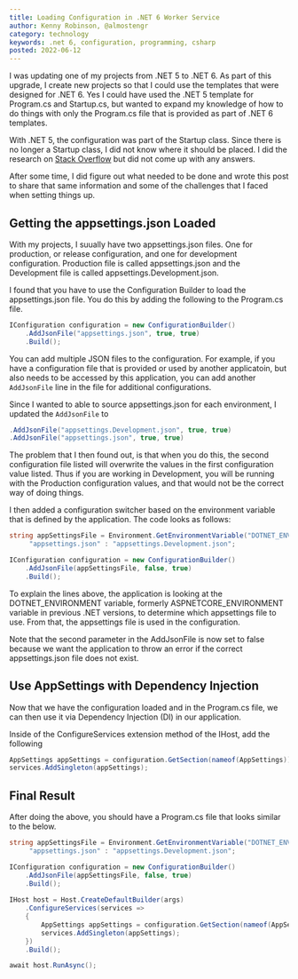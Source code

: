 ```yaml
---
title: Loading Configuration in .NET 6 Worker Service
author: Kenny Robinson, @almostengr
category: technology
keywords: .net 6, configuration, programming, csharp
posted: 2022-06-12
---
```


I was updating one of my projects from .NET 5 to .NET 6. As part of this upgrade, 
I create new projects so that I could use the templates that were designed for .NET 6. 
Yes I could have used the .NET 5 template for Program.cs and Startup.cs, but wanted to 
expand my knowledge of how to do things with only the Program.cs file that is provided 
as part of .NET 6 templates.

With .NET 5, the configuration was part of the Startup class. Since there is no longer a
Startup class, I did not know where it should be placed. I did the research on 
<a href="https://stackoverflow.com/users/12875554/almostengr" target="_blank">Stack Overflow</a>
but did not come up with any answers.

After some time, I did figure out what needed to be done and wrote this post to share 
that same information and some of the challenges that I faced when setting things up. 

## Getting the appsettings.json Loaded

With my projects, I suually have two appsettings.json files. One for production, or release
configuration, and one for development configuration. Production file is called 
appsettings.json and the Development file is called appsettings.Development.json. 

I found that you have to use the Configuration Builder to load the appsettings.json file. 
You do this by adding the following to the Program.cs file. 

```csharp
IConfiguration configuration = new ConfigurationBuilder()
    .AddJsonFile("appsettings.json", true, true)
    .Build();
```

You can add multiple JSON files to the configuration. For example, if you have a configuration 
file that is provided or used by another applicatoin, but also needs to be accessed by this 
application, you can add another ```AddJsonFile``` line in the file for additional configurations.

Since I wanted to able to source appsettings.json for each environment, I updated the
``` AddJsonFile ``` to 

```csharp
.AddJsonFile("appsettings.Development.json", true, true)
.AddJsonFile("appsettings.json", true, true)
```

The problem that I then found out, is that when you do this, the second configuration file 
listed will overwrite the values in the first configuration value listed. Thus if you are working 
in Development, you will be running with the Production configuration values, and that would 
not be the correct way of doing things.

I then added a configuration switcher based on the environment variable that is defined by 
the application. The code looks as follows: 

```csharp
string appSettingsFile = Environment.GetEnvironmentVariable("DOTNET_ENVIRONMENT") == "Production" ?
     "appsettings.json" : "appsettings.Development.json";

IConfiguration configuration = new ConfigurationBuilder()
    .AddJsonFile(appSettingsFile, false, true)
    .Build();
```

To explain the lines above, the application is looking at the DOTNET_ENVIRONMENT variable, 
formerly ASPNETCORE_ENVIRONMENT variable in previous .NET versions, 
to determine which appsettings file to use. From that, the 
appsettings file is used in the configuration.

Note that the second parameter in the AddJsonFile is now set to false because we want the application
to throw an error if the correct appsettings.json file does not exist.

## Use AppSettings with Dependency Injection

Now that we have the configuration loaded and in the Program.cs file, we can then use it via 
Dependency Injection (DI) in our application.

Inside of the ConfigureServices extension method of the IHost, add the following 

```csharp
AppSettings appSettings = configuration.GetSection(nameof(AppSettings)).Get<AppSettings>();
services.AddSingleton(appSettings);
```

## Final Result

After doing the above, you should have a Program.cs file that looks similar to the below.

```csharp
string appSettingsFile = Environment.GetEnvironmentVariable("DOTNET_ENVIRONMENT") == "Production" ?
     "appsettings.json" : "appsettings.Development.json";

IConfiguration configuration = new ConfigurationBuilder()
    .AddJsonFile(appSettingsFile, false, true)
    .Build();
    
IHost host = Host.CreateDefaultBuilder(args)
    .ConfigureServices(services =>
    {
        AppSettings appSettings = configuration.GetSection(nameof(AppSettings)).Get<AppSettings>();
        services.AddSingleton(appSettings);
    })
    .Build();

await host.RunAsync();
```
